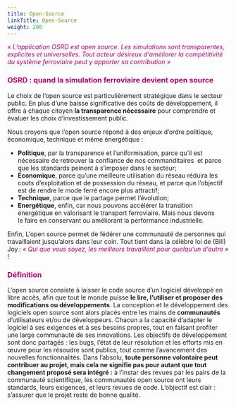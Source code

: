 ```yaml
---
title: Open-Source
linkTitle: Open-Source
weight: 200
---
```


_<font color=#aa026d>« L’application OSRD est open source. Les simulations sont transparentes, explicites et universelles. Tout acteur désireux d'améliorer la compétitivité du système ferroviaire peut y apporter sa contribution »</font>_

<font color=#aa026d>

### OSRD : quand la simulation ferroviaire devient open source

</font>

Le choix de l’open source est particulièrement stratégique dans le secteur public. En plus d’une baisse significative des coûts de développement, il offre à chaque citoyen **la transparence nécessaire** pour comprendre et évaluer les choix d’investissement public.

Nous croyons que l’open source répond à des enjeux d’ordre politique, économique, technique et même énergétique :

- **Politique**, par la transparence et l’uniformisation, parce qu’il est nécessaire de retrouver la confiance de nos commanditaires  et parce que les standards peinent à s’imposer dans le secteur;
- **Économique**, parce qu’une meilleure utilisation du réseau réduira les couts d’exploitation et de possession du réseau, et parce que l’objectif est de rendre le mode ferré encore plus attractif;
- **Technique**, parce que le partage permet l’évolution;
- **Energétique**, enfin, car nous pouvons accélérer la transition énergétique en valorisant le transport ferroviaire. Mais nous devons le faire en conservant ou améliorant la performance industrielle.

Enfin, L’open source permet de fédérer une communauté de personnes qui travaillaient jusqu’alors dans leur coin. Tout tient dans la célèbre loi de (Bill) Joy : _<font color=#aa026d>« Qui que vous soyez, les meilleurs travaillent pour quelqu’un d’autre »</font>_ !

<font color=#aa026d>

### Définition

</font>

L’open source consiste à laisser le code source d’un logiciel développé en libre accès, afin que tout le monde puisse **le lire, l’utiliser et proposer des modifications ou développements**. La conception et le développement des logiciels open source sont alors placés entre les mains de **communautés** d’utilisateurs et/ou de développeurs.
Chacun a la capacité d’adapter le logiciel à ses exigences et à ses besoins propres, tout en faisant profiter une large communauté de ses innovations. Les objectifs de développement sont donc partagés : les bugs, l’état de leur résolution et les efforts mis en œuvre pour les résoudre sont publics, tout comme l’avancement des nouvelles fonctionnalités.
Dans l’absolu, **toute personne volontaire peut contribuer au projet, mais cela ne signifie pas pour autant que tout changement proposé sera intégré :** à l’instar des revues par les pairs de la communauté scientifique, les communautés open source ont leurs standards, leurs exigences, et leurs revues de code. L’objectif est clair : s’assurer que le projet reste de bonne qualité.
